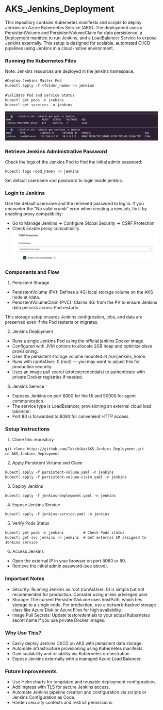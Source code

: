 # AKS_Jenkins_Deployment
This repository contains Kubernetes manifests and scripts to deploy Jenkins on Azure Kubernetes Service (AKS). The deployment uses a PersistentVolume and PersistentVolumeClaim for data persistence, a Deployment manifest to run Jenkins, and a LoadBalancer Service to expose Jenkins externally. This setup is designed for scalable, automated CI/CD pipelines using Jenkins in a cloud-native environment.

### Running the Kubernetes Files
Note: Jenkins resources are deployed in the jenkins namespace.
```
#Deploy Jenkins Master Pod
kubectl apply -f <folder_name> -n jenkins

#Validate Pod and Service Status
kubectl get pods -n jenkins
kubectl get services -n jenkins
```
![Screenshot](images/jenkinspods.png)

### Retrieve Jenkins Administrative Password
Check the logs of the Jenkins Pod to find the initial admin password:
```
kubectl logs <pod_name> -n jenkins
```
Set default username and password to login inside jenkins. 

### Login to Jenkins
Use the default username and the retrieved password to log in.
If you encounter the "No valid crumb" error when creating a new job, fix it by enabling proxy compatibility:
- Go to Manage Jenkins → Configure Global Security → CSRF Protection
- Check Enable proxy compatibility
![Screenshot](images/CSPFProtection.png)

### Components and Flow
1. Persistent Storage
 - PersistentVolume (PV): Defines a 4Gi local storage volume on the AKS node at /data.
 - PersistentVolumeClaim (PVC): Claims 4Gi from the PV to ensure Jenkins data persists across Pod restarts.

This storage setup ensures Jenkins configuration, jobs, and data are preserved even if the Pod restarts or migrates.

2. Jenkins Deployment
 - Runs a single Jenkins Pod using the official jenkins Docker image.
 - Configured with JVM options to allocate 2GB heap and optimize slave provisioning.
 - Uses the persistent storage volume mounted at /var/jenkins_home.
 - Runs with runAsUser: 0 (root) — you may want to adjust this for production security.
 - Uses an image pull secret (etotestcredentials) to authenticate with private Docker registries if needed.

3. Jenkins Service
 - Exposes Jenkins on port 8080 for the UI and 50000 for agent communication.
 - The service type is LoadBalancer, provisioning an external cloud load balancer.
 - Port 80 is forwarded to 8080 for convenient HTTP access.

### Setup Instructions
1. Clone this repository
```
git clone https://github.com/Takshika/AKS_Jenkins_Deployment.git
cd AKS_Jenkins_Deployment
```
2. Apply Persistent Volume and Claim
```
kubectl apply -f persistent-volume.yaml -n jenkins
kubectl apply -f persistent-volume-claim.yaml -n jenkins
```
3. Deploy Jenkins
```
kubectl apply -f jenkins-deployment.yaml -n jenkins
```
4. Expose Jenkins Service
```
kubectl apply -f jenkins-service.yaml -n jenkins
```
5. Verify Pods Status
```
kubectl get pods -n jenkins         # Check Pods status
kubectl get svc jenkins -n jenkins  # Get external IP assigned to Jenkins service
```
6. Access Jenkins
 - Open the external IP in your browser on port 8080 or 80.
 - Retrieve the initial admin password (see above).

### Important Notes
- Security: Running Jenkins as root (runAsUser: 0) is simple but not recommended for production. Consider using a less privileged user.
- Storage: The current PersistentVolume uses hostPath, which ties storage to a single node. For production, use a network-backed storage class like Azure Disk or Azure Files for high availability.
- Image Pull Secrets: Update testcredentials to your actual Kubernetes secret name if you use private Docker images.

### Why Use This?
 - Easily deploy Jenkins CI/CD on AKS with persistent data storage.
 - Automate infrastructure provisioning using Kubernetes manifests.
 - Gain scalability and reliability via Kubernetes orchestration.
 - Expose Jenkins externally with a managed Azure Load Balancer.

### Future Improvements
 - Use Helm charts for templated and reusable deployment configurations.
 - Add ingress with TLS for secure Jenkins access.
 - Automate Jenkins pipeline creation and configuration via scripts or Jenkins Configuration as Code.
 - Harden security contexts and restrict permissions.


